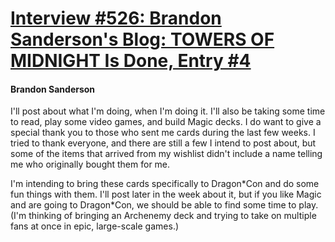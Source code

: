# [Interview #526: Brandon Sanderson's Blog: TOWERS OF MIDNIGHT Is Done, Entry #4](https://www.theoryland.com/intvmain.php?i=526#4)

#### Brandon Sanderson

I'll post about what I'm doing, when I'm doing it. I'll also be taking some time to read, play some video games, and build Magic decks. I do want to give a special thank you to those who sent me cards during the last few weeks. I tried to thank everyone, and there are still a few I intend to post about, but some of the items that arrived from my wishlist didn't include a name telling me who originally bought them for me.

I'm intending to bring these cards specifically to Dragon\*Con and do some fun things with them. I'll post later in the week about it, but if you like Magic and are going to Dragon\*Con, we should be able to find some time to play. (I'm thinking of bringing an Archenemy deck and trying to take on multiple fans at once in epic, large-scale games.)

